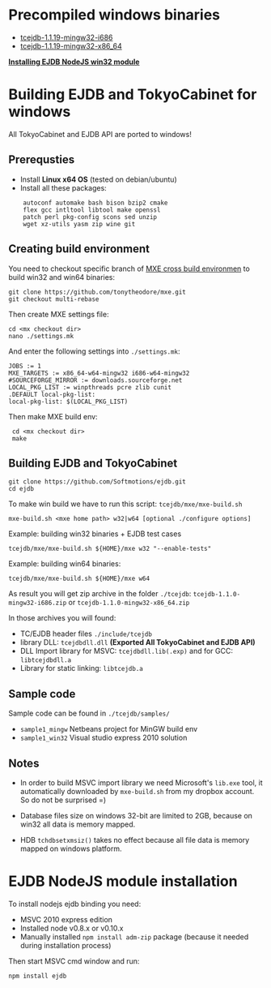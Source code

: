 Precompiled windows binaries
=========================================

* [tcejdb-1.1.19-mingw32-i686](https://dl.dropboxusercontent.com/u/4709222/ejdb/tcejdb-1.1.19-mingw32-i686.zip)
* [tcejdb-1.1.19-mingw32-x86_64](https://dl.dropboxusercontent.com/u/4709222/ejdb/tcejdb-1.1.19-mingw32-x86_64.zip)

**[Installing EJDB NodeJS win32 module](#ejdb-nodejs-module-installation)**


Building EJDB and TokyoCabinet for windows
==========================================

All TokyoCabinet and EJDB API are ported to windows!

Prerequsties
------------------------------------------

 * Install **Linux x64 OS** (tested on debian/ubuntu)
 * Install all these packages:

```
    autoconf automake bash bison bzip2 cmake
    flex gcc intltool libtool make openssl
    patch perl pkg-config scons sed unzip
    wget xz-utils yasm zip wine git
```


Creating build environment
-----------------------------------------

You need to checkout specific branch of [MXE cross build environmen](http://mxe.cc/)
to build win32 and win64 binaries:

    git clone https://github.com/tonytheodore/mxe.git
    git checkout multi-rebase

Then create MXE settings file:

    cd <mx checkout dir>
    nano ./settings.mk

And enter the following settings into `./settings.mk`:

    JOBS := 1
    MXE_TARGETS := x86_64-w64-mingw32 i686-w64-mingw32
    #SOURCEFORGE_MIRROR := downloads.sourceforge.net
    LOCAL_PKG_LIST := winpthreads pcre zlib cunit
    .DEFAULT local-pkg-list:
    local-pkg-list: $(LOCAL_PKG_LIST)

Then make MXE build env:

     cd <mx checkout dir>
     make

Building EJDB and TokyoCabinet
------------------------------------

    git clone https://github.com/Softmotions/ejdb.git
    cd ejdb

To make win build we have to run this script: `tcejdb/mxe/mxe-build.sh`

    mxe-build.sh <mxe home path> w32|w64 [optional ./configure options]

Example: building win32 binaries + EJDB test cases

    tcejdb/mxe/mxe-build.sh ${HOME}/mxe w32 "--enable-tests"

Example: building win64 binaries:

    tcejdb/mxe/mxe-build.sh ${HOME}/mxe w64

As result you will get zip archive in the folder `./tcejdb`:
    `tcejdb-1.1.0-mingw32-i686.zip` or `tcejdb-1.1.0-mingw32-x86_64.zip`

In those archives you will found:

 * TC/EJDB header files `./include/tcejdb`
 * library DLL: `tcejdbdll.dll` **(Exported All TokyoCabinet and EJDB API)**
 * DLL Import library for MSVC: `tcejdbdll.lib(.exp)` and for GCC: `libtcejdbdll.a`
 * Library for static linking: `libtcejdb.a`


Sample code
--------------------------------
Sample code can be found in `./tcejdb/samples/`

  * `sample1_mingw` Netbeans project for MinGW build env
  * `sample1_win32` Visual studio express 2010 solution


Notes
--------------------------------

* In order to build MSVC import library we need Microsoft's `lib.exe` tool,
it automatically downloaded by `mxe-build.sh` from my dropbox account. So do not be surprised =)

* Database files size on windows 32-bit are limited to 2GB, because on win32 all data is memory mapped.

* HDB `tchdbsetxmsiz()` takes no effect because all file data is memory mapped on windows platform.


EJDB NodeJS module installation
==================================

To install nodejs ejdb binding you need:

 * MSVC 2010 express edition
 * Installed node v0.8.x or v0.10.x
 * Manually installed `npm install adm-zip` package  (because it needed during installation process)

 Then start MSVC cmd window and run:

    npm install ejdb





